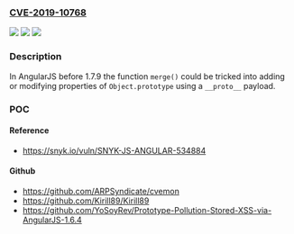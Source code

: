 ### [CVE-2019-10768](https://cve.mitre.org/cgi-bin/cvename.cgi?name=CVE-2019-10768)
![](https://img.shields.io/static/v1?label=Product&message=AngularJS&color=blue)
![](https://img.shields.io/static/v1?label=Version&message=All%20versions%20prior%20to%20version%201.7.9%20&color=brightgreen)
![](https://img.shields.io/static/v1?label=Vulnerability&message=Prototype%20Pollution&color=brightgreen)

### Description

In AngularJS before 1.7.9 the function `merge()` could be tricked into adding or modifying properties of `Object.prototype` using a `__proto__` payload.

### POC

#### Reference
- https://snyk.io/vuln/SNYK-JS-ANGULAR-534884

#### Github
- https://github.com/ARPSyndicate/cvemon
- https://github.com/Kirill89/Kirill89
- https://github.com/YoSoyRev/Prototype-Pollution-Stored-XSS-via-AngularJS-1.6.4

